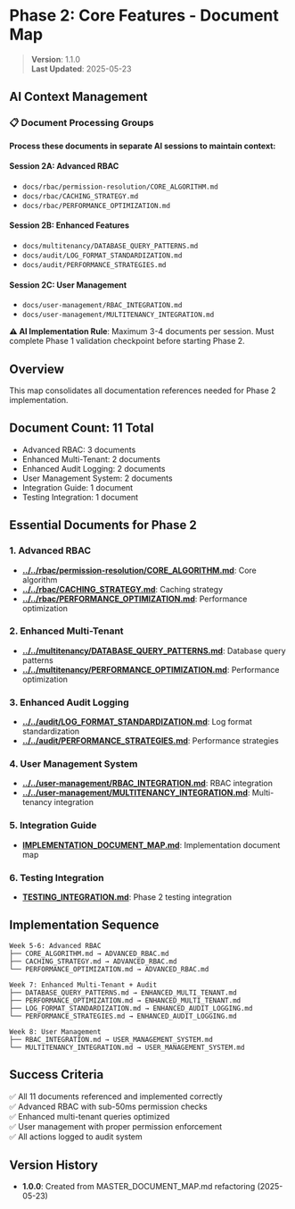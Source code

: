 
# Phase 2: Core Features - Document Map

> **Version**: 1.1.0  
> **Last Updated**: 2025-05-23

## AI Context Management

### 📋 Document Processing Groups
**Process these documents in separate AI sessions to maintain context:**

#### Session 2A: Advanced RBAC
- `docs/rbac/permission-resolution/CORE_ALGORITHM.md`
- `docs/rbac/CACHING_STRATEGY.md`
- `docs/rbac/PERFORMANCE_OPTIMIZATION.md`

#### Session 2B: Enhanced Features
- `docs/multitenancy/DATABASE_QUERY_PATTERNS.md`
- `docs/audit/LOG_FORMAT_STANDARDIZATION.md`
- `docs/audit/PERFORMANCE_STRATEGIES.md`

#### Session 2C: User Management
- `docs/user-management/RBAC_INTEGRATION.md`
- `docs/user-management/MULTITENANCY_INTEGRATION.md`

**⚠️ AI Implementation Rule**: Maximum 3-4 documents per session. Must complete Phase 1 validation checkpoint before starting Phase 2.

## Overview

This map consolidates all documentation references needed for Phase 2 implementation.

## Document Count: 11 Total
- Advanced RBAC: 3 documents
- Enhanced Multi-Tenant: 2 documents
- Enhanced Audit Logging: 2 documents
- User Management System: 2 documents
- Integration Guide: 1 document
- Testing Integration: 1 document

## Essential Documents for Phase 2

### 1. Advanced RBAC
- **[../../rbac/permission-resolution/CORE_ALGORITHM.md](../../rbac/permission-resolution/CORE_ALGORITHM.md)**: Core algorithm
- **[../../rbac/CACHING_STRATEGY.md](../../rbac/CACHING_STRATEGY.md)**: Caching strategy
- **[../../rbac/PERFORMANCE_OPTIMIZATION.md](../../rbac/PERFORMANCE_OPTIMIZATION.md)**: Performance optimization

### 2. Enhanced Multi-Tenant
- **[../../multitenancy/DATABASE_QUERY_PATTERNS.md](../../multitenancy/DATABASE_QUERY_PATTERNS.md)**: Database query patterns
- **[../../multitenancy/PERFORMANCE_OPTIMIZATION.md](../../multitenancy/PERFORMANCE_OPTIMIZATION.md)**: Performance optimization

### 3. Enhanced Audit Logging
- **[../../audit/LOG_FORMAT_STANDARDIZATION.md](../../audit/LOG_FORMAT_STANDARDIZATION.md)**: Log format standardization
- **[../../audit/PERFORMANCE_STRATEGIES.md](../../audit/PERFORMANCE_STRATEGIES.md)**: Performance strategies

### 4. User Management System
- **[../../user-management/RBAC_INTEGRATION.md](../../user-management/RBAC_INTEGRATION.md)**: RBAC integration
- **[../../user-management/MULTITENANCY_INTEGRATION.md](../../user-management/MULTITENANCY_INTEGRATION.md)**: Multi-tenancy integration

### 5. Integration Guide
- **[IMPLEMENTATION_DOCUMENT_MAP.md](IMPLEMENTATION_DOCUMENT_MAP.md)**: Implementation document map

### 6. Testing Integration
- **[TESTING_INTEGRATION.md](TESTING_INTEGRATION.md)**: Phase 2 testing integration

## Implementation Sequence

```
Week 5-6: Advanced RBAC
├── CORE_ALGORITHM.md → ADVANCED_RBAC.md
├── CACHING_STRATEGY.md → ADVANCED_RBAC.md
└── PERFORMANCE_OPTIMIZATION.md → ADVANCED_RBAC.md

Week 7: Enhanced Multi-Tenant + Audit
├── DATABASE_QUERY_PATTERNS.md → ENHANCED_MULTI_TENANT.md
├── PERFORMANCE_OPTIMIZATION.md → ENHANCED_MULTI_TENANT.md
├── LOG_FORMAT_STANDARDIZATION.md → ENHANCED_AUDIT_LOGGING.md
└── PERFORMANCE_STRATEGIES.md → ENHANCED_AUDIT_LOGGING.md

Week 8: User Management
├── RBAC_INTEGRATION.md → USER_MANAGEMENT_SYSTEM.md
└── MULTITENANCY_INTEGRATION.md → USER_MANAGEMENT_SYSTEM.md
```

## Success Criteria
✅ All 11 documents referenced and implemented correctly  
✅ Advanced RBAC with sub-50ms permission checks  
✅ Enhanced multi-tenant queries optimized  
✅ User management with proper permission enforcement  
✅ All actions logged to audit system  

## Version History
- **1.0.0**: Created from MASTER_DOCUMENT_MAP.md refactoring (2025-05-23)
